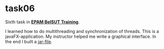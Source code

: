 # task06
Sixth task in **[EPAM BelSUT Training](https://github.com/Sharibo-EPAM-BelSUT-Training)**.

I learned how to do multithreading and synchronization of threads. This is a javaFX-application. My instructor helped me write a graphical interface. In the end I built a [jar-file](https://github.com/Sharibo-EPAM-BelSUT-Training/task06/releases).
